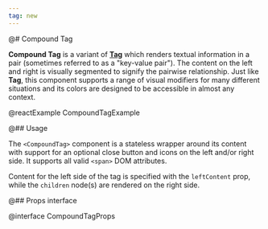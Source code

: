 ```yaml
---
tag: new
---
```


@# Compound Tag

**Compound Tag** is a variant of [**Tag**](#core/components/tag) which renders textual information in
a pair (sometimes referred to as a "key-value pair"). The content on the left and right is visually
segmented to signify the pairwise relationship. Just like **Tag**, this component supports a range
of visual modifiers for many different situations and its colors are designed to be accessible in
almost any context.

@reactExample CompoundTagExample

@## Usage

The `<CompoundTag>` component is a stateless wrapper around its content with support for an optional
close button and icons on the left and/or right side. It supports all valid `<span>` DOM attributes.

Content for the left side of the tag is specified with the `leftContent` prop, while the `children` node(s)
are rendered on the right side.

@## Props interface

@interface CompoundTagProps
